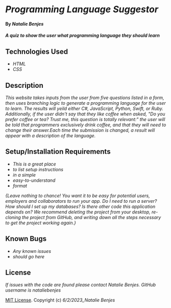 # _Programming Language Suggestor_

#### By _**Natalie Benjes**_

#### _A quiz to show the user what programming language they should learn_

## Technologies Used

* _HTML_
* _CSS_


## Description

_This website takes inputs from the user from five questions listed in a form, then uses branching logic to generate a programming language for the user to learn. The results will yeild either C#, JavaScript, Python, Swift, or Ruby. Additionally, if the user didn't say that they like coffee when asked, "Do you prefer coffee or tea? Trust me, this question is totally relevant:" the user will be told that programmers exclusively drink coffee, and that they will need to change their answer.Each time the submission is changed, a result will appear with a description of the language._

## Setup/Installation Requirements

* _This is a great place_
* _to list setup instructions_
* _in a simple_
* _easy-to-understand_
* _format_

_{Leave nothing to chance! You want it to be easy for potential users, employers and collaborators to run your app. Do I need to run a server? How should I set up my databases? Is there other code this application depends on? We recommend deleting the project from your desktop, re-cloning the project from GitHub, and writing down all the steps necessary to get the project working again.}_

## Known Bugs

* _Any known issues_
* _should go here_

## License

_If issues with the code are found please contact Natalie Benjes. GitHub username is nataliebenjes_

[MIT License](https://opensource.org/licenses/MIT).
Copyright (c) _6/2/2023_Natalie Benjes_